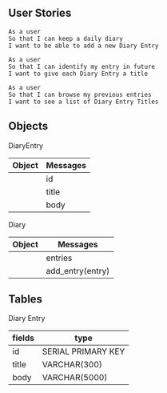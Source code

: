 ## User Stories

```
As a user
So that I can keep a daily diary
I want to be able to add a new Diary Entry

As a user
So that I can identify my entry in future
I want to give each Diary Entry a title

As a user
So that I can browse my previous entries
I want to see a list of Diary Entry Titles
```

## Objects

DiaryEntry

| Object | Messages |
| --- | --- |
| | id |
| | title |
| | body |

Diary

| Object | Messages |
| --- | --- |
| | entries |
| | add_entry(entry) |

## Tables

Diary Entry

| fields | type |
| --- | --- |
| id | SERIAL PRIMARY KEY |
| title | VARCHAR(300) |
| body | VARCHAR(5000) |
